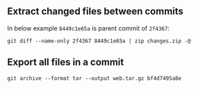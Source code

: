 ## Extract changed files between commits

In below example `8449c1e65a` is parent commit of `2f4367`:

```
git diff --name-only 2f4367 8449c1e65a | zip changes.zip -@
```

## Export all files in a commit

```
git archive --format tar --output web.tar.gz bf4d7495a8e
```
